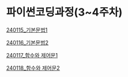 # 파이썬코딩과정(3~4주차)

[240115_기본문법1](https://www.notion.so/240115_-1-260888c2aa2b425fb1c5f287a2a7a4b7?pvs=21)

[240116_기본문법2](https://www.notion.so/240116_-2-ac76005d06c2401897aa225c88423d4d?pvs=21)

[240117_함수와 제어문1](https://www.notion.so/240117_-1-cbe1e345debb4c7388e36e7095df422a?pvs=21)

[240118_함수와 제어문2](https://www.notion.so/240118_-2-bda6086a871a43c8b90ec8df7bc76781?pvs=21)